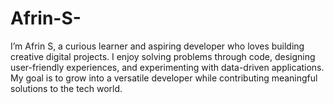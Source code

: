 # Afrin-S-
I’m Afrin S, a curious learner and aspiring developer who loves building creative digital projects. I enjoy solving problems through code, designing user-friendly experiences, and experimenting with data-driven applications. My goal is to grow into a versatile developer while contributing meaningful solutions to the tech world.
